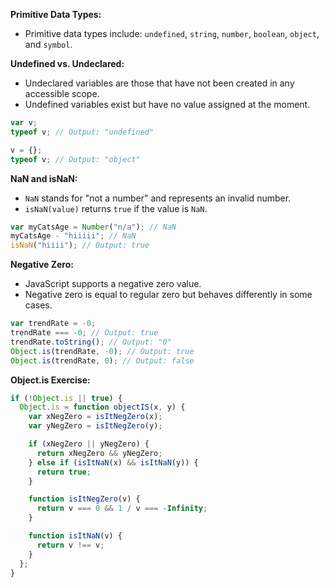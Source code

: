 **Primitive Data Types:**

- Primitive data types include: `undefined`, `string`, `number`, `boolean`, `object`, and `symbol`.

**Undefined vs. Undeclared:**

- Undeclared variables are those that have not been created in any accessible scope.
- Undefined variables exist but have no value assigned at the moment.

```javascript
var v;
typeof v; // Output: "undefined"

v = {};
typeof v; // Output: "object"
```

**NaN and isNaN:**

- `NaN` stands for "not a number" and represents an invalid number.
- `isNaN(value)` returns `true` if the value is `NaN`.

```javascript
var myCatsAge = Number("n/a"); // NaN
myCatsAge - "hiiiii"; // NaN
isNaN("hiiii"); // Output: true
```

**Negative Zero:**

- JavaScript supports a negative zero value.
- Negative zero is equal to regular zero but behaves differently in some cases.

```javascript
var trendRate = -0;
trendRate === -0; // Output: true
trendRate.toString(); // Output: "0"
Object.is(trendRate, -0); // Output: true
Object.is(trendRate, 0); // Output: false
```

**Object.is Exercise:**

```javascript
if (!Object.is || true) {
  Object.is = function objectIS(x, y) {
    var xNegZero = isItNegZero(x);
    var yNegZero = isItNegZero(y);

    if (xNegZero || yNegZero) {
      return xNegZero && yNegZero;
    } else if (isItNaN(x) && isItNaN(y)) {
      return true;
    }

    function isItNegZero(v) {
      return v === 0 && 1 / v === -Infinity;
    }

    function isItNaN(v) {
      return v !== v;
    }
  };
}
```

